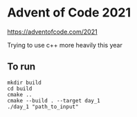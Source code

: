 # Advent of Code 2021

https://adventofcode.com/2021

Trying to use c++ more heavily this year

## To run
```
mkdir build
cd build
cmake ..
cmake --build . --target day_1
./day_1 "path_to_input"
```
